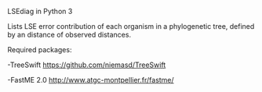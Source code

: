 LSEdiag in Python 3

Lists LSE error contribution of each organism in a phylogenetic tree, defined by an distance of observed distances.

Required packages:

-TreeSwift 
https://github.com/niemasd/TreeSwift

-FastME 2.0
http://www.atgc-montpellier.fr/fastme/
